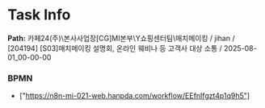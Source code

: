 # Task Info

**Path:** 카페24(주)\본사사업장\[CG]MI본부\Y쇼핑센터팀\매치메이킹 / jihan / [204194] [S03]매치메이킹 설명회, 온라인 웨비나 등 고객사 대상 소통 / 2025-08-01_00-00-00

### BPMN
- ["https://n8n-mi-021-web.hanpda.com/workflow/EEfnIfgzt4p1q9h5"]

